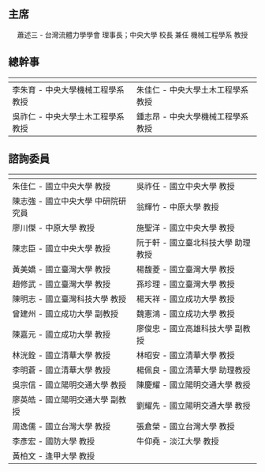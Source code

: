
## 主席

<center>蕭述三 - 台灣流體力學學會 理事長；中央大學 校長 兼任 機械工程學系 教授</center>

## 總幹事
<center>
    <body>
    <div class="table-wrapper">
        <table class="table">
            <thead>
                <tr>
                    <th style="width: 50%;"> </th>
                    <th style="width: 50%;"> </th>
                </tr>
            </thead>
            <tbody>
                <tr>
                    <td>李朱育 - 中央大學機械工程學系 教授 </td>
                    <td>朱佳仁 - 中央大學土木工程學系 教授 </td>
                </tr>
                <tr>
                    <td>吳祚仁 - 中央大學土木工程學系 教授 </td>
                    <td>鍾志昂 - 中央大學機械工程學系 教授</td>
                </tr>
            </tbody>
        </table>
    </div>
    </body>
</center>

## 諮詢委員

<center>
    <body>
    <div class="table-wrapper">
        <table class="table">
            <thead>
                <tr>
                    <th style="width: 50%;"> </th>
                    <th style="width: 50%;"> </th>
                </tr>
            </thead>
            <tbody>
                <tr>
                    <td>朱佳仁 - 國立中央大學 教授</td>
                    <td>吳祚任 - 國立中央大學 教授 </td>
                </tr>
                <tr>
                    <td>陳志強 - 國立中央大學 中研院研究員 </td>
                    <td>翁輝竹 - 中原大學 教授</td>
                </tr>
                <tr>
                    <td>廖川傑 - 中原大學 教授 </td>
                    <td>施聖洋 - 國立中央大學 教授</td>
                </tr>
                <tr>
                    <td>陳志臣 - 國立中央大學 教授</td>
                    <td>阮于軒 - 國立臺北科技大學 助理教授</td>
                </tr>
                <tr>
                    <td>黃美嬌 - 國立臺灣大學 教授</td>
                    <td>楊馥菱 - 國立臺灣大學 教授</td>
                </tr>
                <tr>
                    <td>趙修武 - 國立臺灣大學 教授 </td>
                    <td>孫珍理 - 國立臺灣大學 教授</td>
                </tr>
                <tr>
                    <td>陳明志 - 國立臺灣科技大學 教授 </td>
                    <td>楊天祥 - 國立成功大學 教授</td>
                </tr>
                <tr>
                    <td>曾建州 - 國立成功大學 副教授 </td>
                    <td>魏憲鴻 - 國立成功大學 教授</td>
                </tr>
                <tr>
                    <td>陳嘉元 - 國立成功大學 教授</td>
                    <td>廖俊忠 - 國立高雄科技大學 副教授</td>
                </tr>
                <tr>
                    <td>林洸銓 - 國立清華大學 教授</td>
                    <td>林昭安 - 國立清華大學 教授</td>
                </tr>
                <tr>
                    <td>李明蒼 - 國立清華大學 教授</td>
                    <td>楊佩良 - 國立清華大學 助理教授</td>
                </tr>
                <tr>
                    <td>吳宗信 - 國立陽明交通大學 教授 </td>
                    <td>陳慶耀 - 國立陽明交通大學 教授</td>
                </tr>
                <tr>
                    <td>廖英皓 - 國立陽明交通大學 副教授 </td>
                    <td>劉耀先 - 國立陽明交通大學 教授</td>
                </tr>
                <tr>
                    <td>周逸儒 - 國立台灣大學 教授</td>
                    <td>張倉榮 - 國立台灣大學 教授</td>
                </tr>
                <tr>
                    <td>李彥宏 - 國防大學 教授</td>
                    <td>牛仰堯 - 淡江大學 教授</td>
                </tr>
                <tr>
                    <td>黃柏文 - 逢甲大學 教授</td>
                    <td> </td>
                </tr>
            </tbody>
        </table>
    </div>
    </body>
</center>


<style>
          /* 只影響 Markdown 區域的所有表格 --------------------------- */

            /* ============  外框（負責寬度、圓角、陰影、捲軸） ============ */
            .table-wrapper{
            width:fit-content;     /* 寬度 = 內容本身 (表格) */
            margin: center;         
            border: 0.1vh solidrgba(213, 213, 213, 0.45);
            border-radius: 0.5vh;

            }

          .md-content table,
          #markdown-container table{
            width: 100%;                /* 撐到跟外框一樣寬 */
            /*border-collapse: collapse;   表頭／內容線條連在一起 */
            overflow:auto;

            font-family:"Segoe UI",Roboto,"Helvetica Neue",Arial,"Noto Sans",sans-serif;
            font-size:16px; /*1rem;                      16px，可視需要調整 */
            color:#333;
          }

          /* 表頭 ---------------------------------------------------- */
          .md-content th,
          #markdown-container th{
            font-weight:600;
            font-size:16px; /*3.5vh;                  /* 稍大一點 */
            padding:1vh 3vh;
            text-align:left;                    /* 日期欄靠左 */
            /*border-bottom:0.4vh solid rgb(192, 192, 192);     粗底線 */
            /*background:#fff;                     白底，避免斑馬紋影響 */
            background-color: transparent;
          }
          .md-content th,
          #markdown-container th:not(:first-child){    
            text-align:left;
            }


          /* 表格內容 ------------------------------------------------ */
          .md-content td,
          #markdown-container td{
            font-size:16px;/*3.5vh; */
            padding:1vh 3vh;
            background-color: transparent;
              
            text-align:left; 
          }
            /* 表頭：金額欄改右對齊 */


            /* 最後一列不需要底線 */
            .md-content tr,
            #markdown-container tr:last-child td{
            border-bottom:none;
            }

          /* 表格過寬時的橫向捲軸 ------------------------------------ */
          .md-content table,
          #markdown-container table{
            display: block;
            overflow-x: auto;            /* 出現 scroll bar → 手機也不會被撐破版 */
            white-space: nowrap;         /* 視需要可拿掉；拿掉就會自動換行 */
          }
</style>